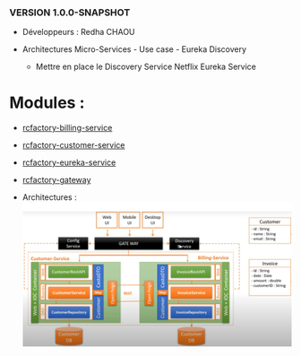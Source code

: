 ### VERSION 1.0.0-SNAPSHOT
- Développeurs : Redha CHAOU

- Architectures Micro-Services - Use case - Eureka Discovery
    - Mettre en place le Discovery Service Netflix Eureka Service

# Modules :

- [rcfactory-billing-service](git@github.com:chaouredha/rcfactory-billing-service.git)
- [rcfactory-customer-service](git@github.com:chaouredha/rcfactory-customer-service.git)
- [rcfactory-eureka-service](git@github.com:chaouredha/rcfactory-eureka-service.git)
- [rcfactory-gateway](git@github.com:chaouredha/rcfactory-gateway.git)

- Architectures :
![img.png](img.png)

